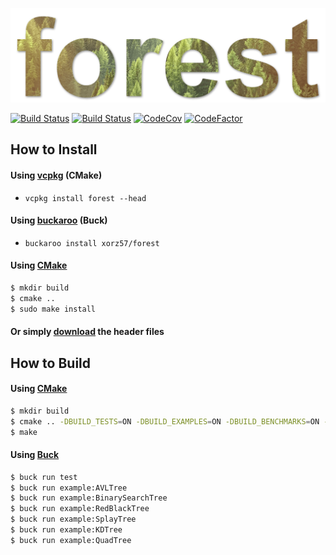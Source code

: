 ![forest](forest.png)

[![Build Status](https://ci.appveyor.com/api/projects/status/8e5jutnq0a8b458f/branch/master?svg=true)](https://ci.appveyor.com/project/xorz57/forest/branch/master)
[![Build Status](https://travis-ci.org/xorz57/forest.svg?branch=master)](https://travis-ci.org/xorz57/forest)
[![CodeCov](https://codecov.io/gh/xorz57/forest/branch/master/graph/badge.svg)](https://codecov.io/gh/xorz57/forest)
[![CodeFactor](https://www.codefactor.io/repository/github/xorz57/forest/badge/master)](https://www.codefactor.io/repository/github/xorz57/forest/overview/master)

## How to Install

#### Using [vcpkg](https://github.com/Microsoft/vcpkg) (CMake)
- `vcpkg install forest --head`

#### Using [buckaroo](https://github.com/LoopPerfect/buckaroo) (Buck)
- `buckaroo install xorz57/forest`

#### Using [CMake](https://cmake.org/)

```sh
$ mkdir build
$ cmake ..
$ sudo make install
```

#### Or simply [download](https://github.com/xorz57/forest/releases/latest) the header files

## How to Build

#### Using [CMake](https://cmake.org/)

```sh
$ mkdir build
$ cmake .. -DBUILD_TESTS=ON -DBUILD_EXAMPLES=ON -DBUILD_BENCHMARKS=ON -DCMAKE_BUILD_TYPE=Release
$ make
```

#### Using [Buck](https://buckbuild.com/)

```sh
$ buck run test
$ buck run example:AVLTree
$ buck run example:BinarySearchTree
$ buck run example:RedBlackTree
$ buck run example:SplayTree
$ buck run example:KDTree
$ buck run example:QuadTree
```